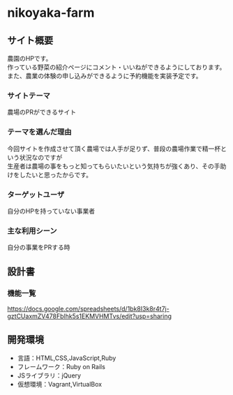 # nikoyaka-farm

## サイト概要
農園のHPです。  
作っている野菜の紹介ページにコメント・いいねができるようにしております。  
また、農業の体験の申し込みができるように予約機能を実装予定です。

### サイトテーマ
農場のPRができるサイト

### テーマを選んだ理由
今回サイトを作成させて頂く農場では人手が足りず、普段の農場作業で精一杯という状況なのですが  
生産者は農場の事をもっと知ってもらいたいという気持ちが強くあり、その手助けをしたいと思ったからです。

### ターゲットユーザ
自分のHPを持っていない事業者

### 主な利用シーン
自分の事業をPRする時

## 設計書

### 機能一覧
https://docs.google.com/spreadsheets/d/1bk8I3k8r4t7j-gztCUaxmZV478Fblhk5s1EKMVHMTvs/edit?usp=sharing

## 開発環境
- 言語：HTML,CSS,JavaScript,Ruby
- フレームワーク：Ruby on Rails
- JSライブラリ：jQuery
- 仮想環境：Vagrant,VirtualBox
